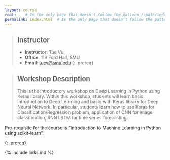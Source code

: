 ```yaml
---
layout: course
root: .  # Is the only page that doesn't follow the pattern /:path/index.html
permalink: index.html  # Is the only page that doesn't follow the pattern /:path/index.html
---
```


> ## Instructor
> - **Instructor**: Tue Vu
> - **Office**: 119 Ford Hall, SMU
> - **Email**: tuev@smu.edu
{: .prereq}

> ## Workshop Description
> This is the introductory workshop on Deep Learning in Python using Keras library. Within this workshop, students will learn basic introduction to Deep Learning and basic with Keras library for Deep Neural Network. In particular, students learn how to use Keras for Classification/Regression problem, application of CNN for image classification, RNN LSTM for time series forecasting.

Pre-requisite for the course is “Introduction to Machine Learning in Python using scikit-learn”.
>
{: .prereq}

{% include links.md %}
